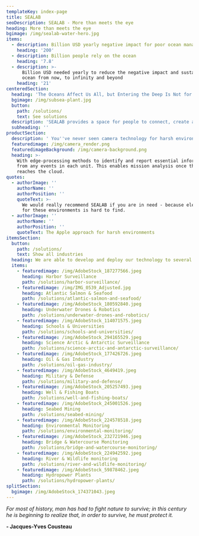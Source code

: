 ```yaml
---
templateKey: index-page
title: SEALAB
seoDescription: SEALAB - More than meets the eye
heading: More than meets the eye
bgimage: /img/sealab-water-hero.jpg
items:
  - description: Billion USD yearly negative impact for poor ocean management
    heading: '200'
  - description: Billion people rely on the ocean
    heading: '7.8'
  - description: >-
      Billion USD needed yearly to reduce the negative impact and sustain the
      ocean from now, to infinity and beyond
    heading: '21'
centeredSection:
  heading: 'The Oceans Affect Us All, but Entering the Deep Is Not for Everyone'
  bgimage: /img/subsea-plant.jpg
  button:
    path: /solutions/
    text: See solutions
  description: 'SEALAB provides a space for people to connect, create and communicate'
  subheading: ''
productSection:
  description: ' You''ve never seen camera technology for harsh environment like this. Now let''s create a better world'
  featuredimage: /img/camera_render.png
  featuredimageBackground: /img/camera-background.png
  heading: >-
    With edge-processing methods to identify and report essential information
    from any events in each unit. This enables mission analysis once the data
    reaches the cloud.
quotes:
  - authorImage: ''
    authorName: ''
    authorPosition: ''
    quoteText: >-
      We would really recommend SEALAB if you are in need - because electronics
      for these environments is hard to find.
  - authorImage: ''
    authorName: ''
    authorPosition: ''
    quoteText: The Apple approach for harsh environments
itemsSection:
  button:
    path: /solutions/
    text: Show all industries
  heading: We are able to develop and deploy our technology to several industries
  items:
    - featuredimage: /img/AdobeStock_187277566.jpeg
      heading: Harbor Surveillance
      path: /solutions/harbor-surveillance/
    - featuredimage: /img/IMG_0539_Adjusted.jpg
      heading: Atlantic Salmon & Seafood
      path: /solutions/atlantic-salmon-and-seafood/
    - featuredimage: /img/AdobeStock_180592840.jpeg
      heading: Underwater Drones & Robotics
      path: /solutions/underwater-drones-and-robotics/
    - featuredimage: /img/AdobeStock_114071575.jpeg
      heading: Schools & Universities
      path: /solutions/schools-and-universities/
    - featuredimage: /img/AdobeStock_294165529.jpeg
      heading: Science Arctic & Antarctic Surveillance
      path: /solutions/science-arctic-and-antarctic-surveillance/
    - featuredimage: /img/AdobeStock_177426726.jpeg
      heading: Oil & Gas Industry
      path: /solutions/oil-gas-industry/
    - featuredimage: /img/AdobeStock_4649419.jpeg
      heading: Military & Defense
      path: /solutions/military-and-defense/
    - featuredimage: /img/AdobeStock_205257493.jpeg
      heading: Well & Fishing Boats
      path: /solutions/well-and-fishing-boats/
    - featuredimage: /img/AdobeStock_245001526.jpeg
      heading: Seabed Mining
      path: /solutions/seabed-mining/
    - featuredimage: /img/AdobeStock_224578518.jpeg
      heading: Environmental Monitoring
      path: /solutions/environmental-monitoring/
    - featuredimage: /img/AdobeStock_232721946.jpeg
      heading: Bridge & Watercourse Monitoring
      path: /solutions/bridge-and-watercourse-monitoring/
    - featuredimage: /img/AdobeStock_224942592.jpeg
      heading: River & Wildlife monitoring
      path: /solutions/river-and-wildlife-monitoring/
    - featuredimage: /img/AdobeStock_59878462.jpeg
      heading: Hydropower Plants
      path: /solutions/hydropower-plants/
splitSection:
  bgimage: /img/AdobeStock_174371043.jpeg
---
```

*For most of history, man has had to fight nature to survive; in this century he is beginning to realize that, in order to survive, he must protect it.*

<strong id="quote-author">- Jacques-Yves Cousteau</strong>

